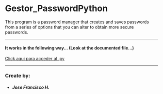 # Gestor_PasswordPython
This program is a password manager that creates and saves passwords from a series of options that you can alter to obtain more secure passwords.

---

#### It works in the following way... (Look at the documented file...)

[Click aqui para acceder al .py](/Gestor_Password.py)

---

### Create by:
+ ##### Jose Francisco H.


